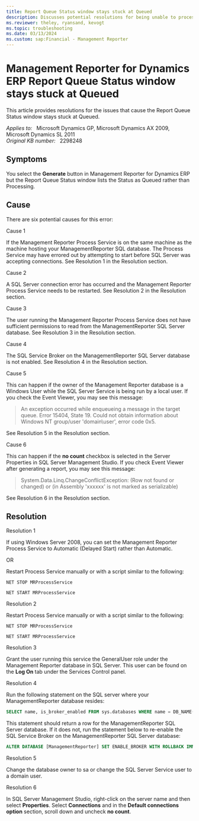 ```yaml
---
title: Report Queue Status window stays stuck at Queued
description: Discusses potential resolutions for being unable to process reports through Management Reporter.
ms.reviewer: theley, ryansand, kevogt
ms.topic: troubleshooting
ms.date: 03/13/2024
ms.custom: sap:Financial - Management Reporter
---
```

# Management Reporter for Dynamics ERP Report Queue Status window stays stuck at Queued

This article provides resolutions for the issues that cause the Report Queue Status window stays stuck at Queued.

_Applies to:_ &nbsp; Microsoft Dynamics GP, Microsoft Dynamics AX 2009, Microsoft Dynamics SL 2011  
_Original KB number:_ &nbsp; 2298248

## Symptoms

You select the **Generate** button in Management Reporter for Dynamics ERP but the Report Queue Status window lists the Status as Queued rather than Processing.

## Cause

There are six potential causes for this error:

Cause  1

If the Management Reporter Process Service is on the same machine as the machine hosting your ManagementReporter SQL database. The Process Service may have errored out by attempting to start before SQL Server was accepting connections. See Resolution 1 in the Resolution section.

Cause 2

A SQL Server connection error has occurred and the Management Reporter Process Service needs to be restarted. See Resolution 2 in the Resolution section.

Cause 3

The user running the Management Reporter Process Service does not have sufficient permissions to read from the ManagementReporter SQL Server database. See Resolution 3 in the Resolution section.

Cause 4

The SQL Service Broker on the ManagementReporter SQL Server database is not enabled. See Resolution 4 in the Resolution section.

Cause 5

This can happen if the owner of the Management Reporter database is a Windows User while the SQL Server Service is being run by a local user. If you check the Event Viewer, you may see this message:

> An exception occurred while enqueueing a message in the target queue. Error 15404, State 19. Could not obtain information about Windows NT group/user 'domain\user', error code 0x5.

See Resolution 5 in the Resolution section.

Cause 6

This can happen if the **no count** checkbox is selected in the Server Properties in SQL Server Management Studio. If you check Event Viewer after generating a report, you may see this message:

> System.Data.Linq.ChangeConflictException: (Row not found or changed) or (in Assembly 'xxxxxx' is not marked as serializable)

See Resolution 6 in the Resolution section.

## Resolution

Resolution 1

If using Windows Server 2008, you can set the Management Reporter Process Service to Automatic (Delayed Start) rather than Automatic.

OR

Restart Process Service manually or with a script similar to the following:

```console
NET STOP MRProcessService

NET START MRProcessService
```

Resolution 2

Restart Process Service manually or with a script similar to the following:

```console
NET STOP MRProcessService

NET START MRProcessService
```

Resolution 3

Grant the user running this service the GeneralUser role under the Management Reporter database in SQL Server. This user can be found on the **Log On** tab under the Services Control panel.

Resolution 4

Run the following statement on the SQL server where your ManagementReporter database resides:

```sql
SELECT name, is_broker_enabled FROM sys.databases WHERE name = DB_NAME() AND is_broker_enabled = 1
```

This statement should return a row for the ManagementReporter SQL Server database. If it does not, run the statement below to re-enable the SQL Service Broker on the ManagementReporter SQL Server database:

```sql
ALTER DATABASE [ManagementReporter] SET ENABLE_BROKER WITH ROLLBACK IMMEDIATE;
```

Resolution 5

Change the database owner to sa or change the SQL Server Service user to a domain user.

Resolution 6

In SQL Server Management Studio, right-click on the server name and then select **Properties**. Select **Connections** and in the **Default connections option** section, scroll down and uncheck **no count**.
